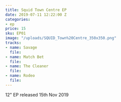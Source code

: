 ```yaml
---
title: Squid Town Centre EP
date: 2019-07-11 12:22:00 Z
categories:
- ep
price: 15
sku: EP01
image: "/uploads/SQUID_Town%20Centre_350x350.png"
tracks:
- name: Savage
  file: 
- name: Match Bet
  file: 
- name: The Cleaner
  file: 
- name: Rodeo
  file: 
---
```


12" EP released 15th Nov 2019